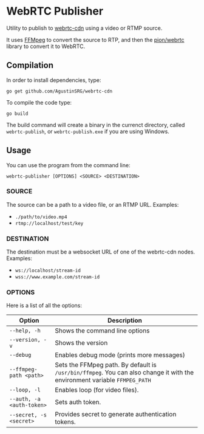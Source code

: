 # WebRTC Publisher

Utility to publish to [webrtc-cdn](https://github.com/AgustinSRG/webrtc-cdn) using a video or RTMP source.

It uses [FFMpeg](https://ffmpeg.org/) to convert the source to RTP, and then the [pion/webrtc](https://github.com/pion/webrtc) library to convert it to WebRTC.

## Compilation

In order to install dependencies, type:

```
go get github.com/AgustinSRG/webrtc-cdn
```

To compile the code type:

```
go build
```

The build command will create a binary in the currenct directory, called `webrtc-publish`, or `webrtc-publish.exe` if you are using Windows.

## Usage

You can use the program from the command line:

```
webrtc-publisher [OPTIONS] <SOURCE> <DESTINATION>
```

### SOURCE

The source can be a path to a video file, or an RTMP URL. Examples:

 - `./path/to/video.mp4`
 - `rtmp://localhost/test/key`

### DESTINATION

The destination must be a websocket URL of one of the webrtc-cdn nodes. Examples:

 - `ws://localhost/stream-id`
 - `wss://www.example.com/stream-id`

### OPTIONS

Here is a list of all the options:

| Option | Description |
|---|---|
| `--help, -h` | Shows the command line options |
| `--version, -v` | Shows the version |
| `--debug` | Enables debug mode (prints more messages) |
| `--ffmpeg-path <path>` | Sets the FFMpeg path. By default is `/usr/bin/ffmpeg`. You can also change it with the environment variable `FFMPEG_PATH` |
| `--loop, -l` | Enables loop (for video files). |
| `--auth, -a <auth-token>` | Sets auth token. |
| `--secret, -s <secret>` | Provides secret to generate authentication tokens. |
